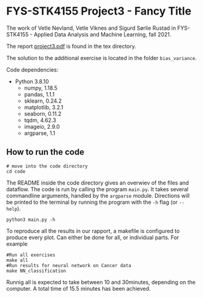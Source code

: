 # FYS-STK4155 Project3 - Fancy Title
The work of Vetle Nevland, Vetle Viknes and Sigurd Sørlie Rustad in FYS-STK4155 - Applied Data Analysis and Machine Learning, fall 2021.

The report [project3.pdf](https://github.com/sigurdru/FYS-STK4155/blob/main/project3/tex/project3.pdf) is found in the tex directory.

The solution to the additional exercise is located in the folder ```bias_variance```.

Code dependencies:
- Python 3.8.10
    - numpy, 1.18.5
    - pandas, 1.1.1
    - sklearn, 0.24.2
    - matplotlib, 3.2.1
    - seaborn, 0.11.2
    - tqdm, 4.62.3
    - imageio, 2.9.0
    - argparse, 1.1
## How to run the code
```
# move into the code directory
cd code
```

The README inside the code directory gives an overwiev of the files and dataflow.
The code is run by calling the program `main.py`. It takes several commandline arguments,
handled by the `argparse` module. Directions will be printed to the terminal by
running the program with the `-h` flag (or `--help`).  
```
python3 main.py -h
```

To reproduce all the results in our rapport, a makefile is configured to produce every plot.
Can either be done for all, or individual parts. For example
```
#Run all exercises
make all       
#Run results for neural network on Cancer data
make NN_classification
```

Runnig all is expected to take between 10 and 30minutes, depending on the computer. A total time of 15.5 minutes has been achieved.
